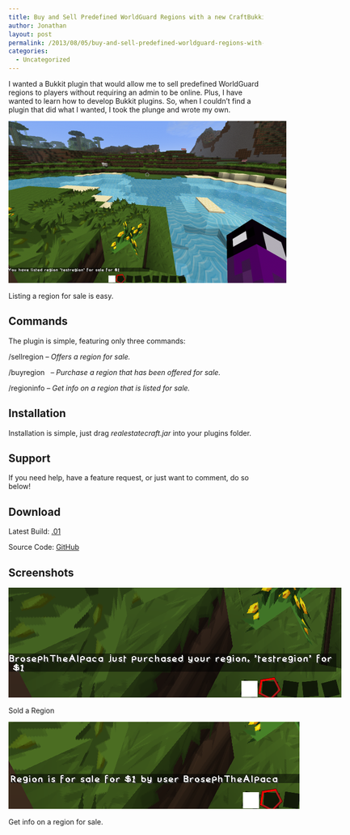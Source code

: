 ```yaml
---
title: Buy and Sell Predefined WorldGuard Regions with a new CraftBukkit Plugin
author: Jonathan
layout: post
permalink: /2013/08/05/buy-and-sell-predefined-worldguard-regions-with-a-new-craftbukkit-plugin/
categories:
  - Uncategorized
---
```

I wanted a Bukkit plugin that would allow me to sell predefined WorldGuard regions to players without requiring an admin to be online. Plus, I have wanted to learn how to develop Bukkit plugins. So, when I couldn&#8217;t find a plugin that did what I wanted, I took the plunge and wrote my own.

<div id="attachment_260" class="wp-caption aligncenter" style="width: 560px">
  <a href="/images/posts/2013/08/listed-region.png"><img class="size-full wp-image-260" title="Listing a region for sale is easy." src="/images/posts/2013/08/listed-region-e1375753665735.png" alt="Listing a region for sale is easy." width="550" height="320" /></a><p class="wp-caption-text">
    Listing a region for sale is easy.
  </p>
</div>

## Commands

The plugin is simple, featuring only three commands:

/sellregion <region id> <price> &#8211; *Offers a region for sale.*

/buyregion  <region id> &#8211; *Purchase a region that has been offered for sale.*

/regioninfo <region id> &#8211; *Get info on a region that is listed for sale.*

## Installation

Installation is simple, just drag *realestatecraft.jar* into your plugins folder.

## Support

If you need help, have a feature request, or just want to comment, do so below!

## Download

Latest Build: <a href="http://dev.jonathanporta.com/realestatecraft/realestatecraft.jar" target="_blank">.01</a>

Source Code: <a href="https://github.com/JonathanPorta/realestatecraft" target="_blank">GitHub</a>

## Screenshots

<div id="attachment_258" class="wp-caption aligncenter" style="width: 669px">
  <a href="/images/posts/2013/08/sold-region.png"><img class="size-full wp-image-258" title="Sold a Region" src="/images/posts/2013/08/sold-region-e1375753455622.png" alt="Sold a Region" width="659" height="217" /></a><p class="wp-caption-text">
    Sold a Region
  </p>
</div>

<div id="attachment_259" class="wp-caption aligncenter" style="width: 586px">
  <a href="/images/posts/2013/08/regioninfo.png"><img class="size-full wp-image-259" title="Get info on a region for sale." src="/images/posts/2013/08/regioninfo-e1375753523559.png" alt="Get info on a region for sale." width="576" height="172" /></a><p class="wp-caption-text">
    Get info on a region for sale.
  </p>
</div>
